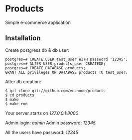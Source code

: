 Products
========
Simple e-commerce application


Installation
------------
Create postgress db & db user:

```
postgres=# CREATE USER test_user WITH password '12345';
postgres=# ALTER USER products_user CREATEDB;
postgres=# CREATE DATABASE products;
GRANT ALL privileges ON DATABASE products TO test_user;
```

After db creation:

```
$ git clone git://github.com/vechnoe/products
$ cd products
$ make
$ make run
```

Your server starts on *127.0.0.1:8000*

Admin login: *admin*
Admin password: *12345*

All the  users have password: *12345*




